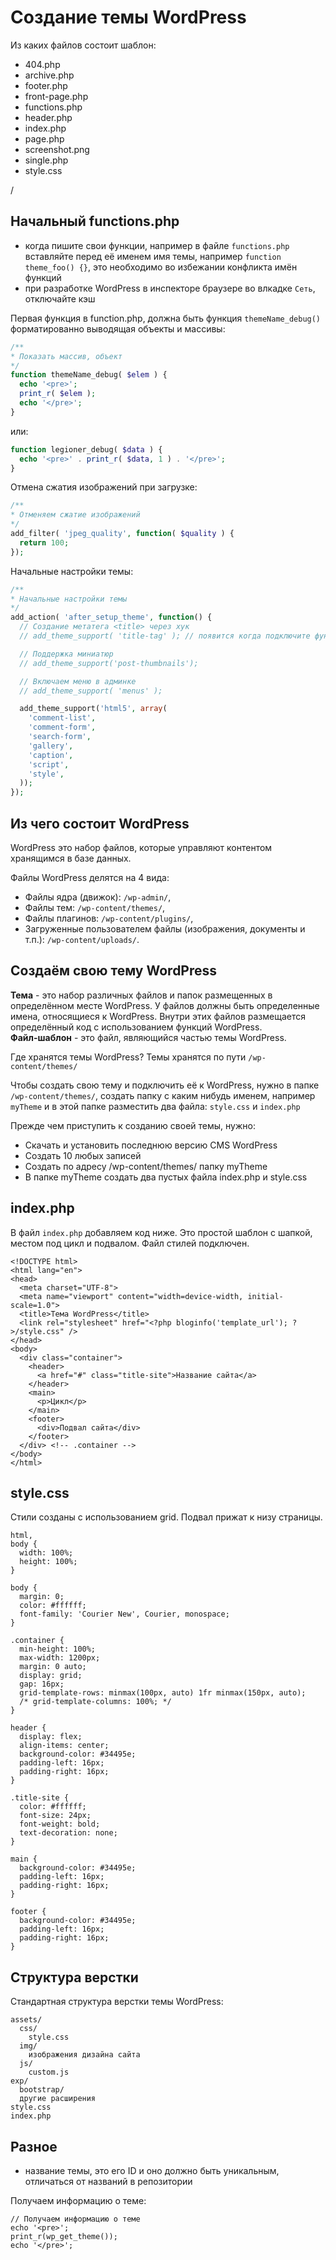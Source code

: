 # Создание темы WordPress

Из каких файлов состоит шаблон:
- 404.php
- archive.php
- footer.php
- front-page.php
- functions.php
- header.php
- index.php
- page.php
- screenshot.png
- single.php
- style.css

<?php bloginfo('template_url'); ?>/

## Начальный functions.php
- когда пишите свои функции, например в файле `functions.php` вставляйте перед её именем имя темы, например `function theme_foo() {}`, это необходимо во избежании конфликта имён функций
- при разработке WordPress в инспекторе браузере во влкадке `Сеть`, отключайте кэш

Первая функция в function.php, должна быть функция `themeName_debug()` форматированно выводящая объекты и массивы:

```php
/**
* Показать массив, объект
*/
function themeName_debug( $elem ) {
  echo '<pre>';
  print_r( $elem );
  echo '</pre>';
}
```

или:

```php
function legioner_debug( $data ) {
  echo '<pre>' . print_r( $data, 1 ) . '</pre>';
}
```

Отмена сжатия изображений при загрузке:

```php
/**
* Отменяем сжатие изображений
*/
add_filter( 'jpeg_quality', function( $quality ) {
  return 100;
});
```

Начальные настройки темы:

```php
/**
* Начальные настройки темы
*/
add_action( 'after_setup_theme', function() {
  // Создание метатега <title> через хук
  // add_theme_support( 'title-tag' ); // появится когда подключите функции wp_head() и wp_footer()

  // Поддержка миниатюр
  // add_theme_support('post-thumbnails');

  // Включаем меню в админке
  // add_theme_support( 'menus' );

  add_theme_support('html5', array(
    'comment-list',
    'comment-form',
    'search-form',
    'gallery',
    'caption',
    'script',
    'style',
  ));
});
```

## Из чего состоит WordPress
WordPress это набор файлов, которые управляют контентом хранящимся в базе данных.

Файлы WordPress делятся на 4 вида:
- Файлы ядра (движок): `/wp-admin/`,
- Файлы тем: `/wp-content/themes/`,
- Файлы плагинов: `/wp-content/plugins/`,
- Загруженные пользователем файлы (изображения, документы и т.п.): `/wp-content/uploads/`.

## Создаём свою тему WordPress
**Тема** - это набор различных файлов и папок размещенных в определённом месте WordPress. У файлов должны быть определенные имена, относящиеся к WordPress. Внутри этих файлов размещается определённый код с использованием функций WordPress.  
**Файл-шаблон** - это файл, являющийся частью темы WordPress.  

Где хранятся темы WordPress? Темы хранятся по пути `/wp-content/themes/`

Чтобы создать свою тему и подключить её к WordPress, нужно в папке `/wp-content/themes/`, создать папку с каким нибудь именем, например `myTheme` и в этой папке разместить два файла: `style.css` и `index.php`

Прежде чем приступить к созданию своей темы, нужно:
- Скачать и установить последнюю версию CMS WordPress
- Создать 10 любых записей
- Создать по адресу /wp-content/themes/ папку myTheme
- В папке myTheme создать два пустых файла index.php и style.css

## index.php
В файл `index.php` добавляем код ниже. Это простой шаблон с шапкой, местом под цикл и подвалом. Файл стилей подключен.

    <!DOCTYPE html>
    <html lang="en">
    <head>
      <meta charset="UTF-8">
      <meta name="viewport" content="width=device-width, initial-scale=1.0">
      <title>Тема WordPress</title>
      <link rel="stylesheet" href="<?php bloginfo('template_url'); ?>/style.css" />
    </head>
    <body>
      <div class="container">
        <header>
          <a href="#" class="title-site">Название сайта</a>
        </header>
        <main>
          <p>Цикл</p>
        </main>
        <footer>
          <div>Подвал сайта</div>
        </footer>
      </div> <!-- .container -->
    </body>
    </html>

## style.css
Стили созданы с использованием grid. Подвал прижат к низу страницы.

    html,
    body {
      width: 100%;
      height: 100%;
    }

    body {
      margin: 0;
      color: #ffffff;
      font-family: 'Courier New', Courier, monospace;
    }

    .container {
      min-height: 100%;
      max-width: 1200px;
      margin: 0 auto;
      display: grid;
      gap: 16px;
      grid-template-rows: minmax(100px, auto) 1fr minmax(150px, auto);
      /* grid-template-columns: 100%; */
    }

    header {
      display: flex;
      align-items: center;
      background-color: #34495e;
      padding-left: 16px;
      padding-right: 16px;
    }

    .title-site {
      color: #ffffff;
      font-size: 24px;
      font-weight: bold;
      text-decoration: none;
    }

    main {
      background-color: #34495e;
      padding-left: 16px;
      padding-right: 16px;
    }

    footer {
      background-color: #34495e;
      padding-left: 16px;
      padding-right: 16px;
    }

## Структура верстки
Стандартная структура верстки темы WordPress:

    assets/
      css/
        style.css
      img/
        изображения дизайна сайта
      js/
        custom.js
    exp/
      bootstrap/
      другие расширения
    style.css
    index.php

## Разное
- название темы, это его ID и оно должно быть уникальным, отличаться от названий в репозитории

Получаем информацию о теме:

    // Получаем информацию о теме
    echo '<pre>';
    print_r(wp_get_theme());
    echo '</pre>';
